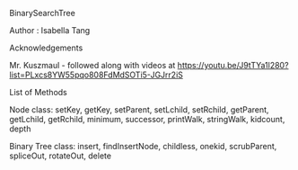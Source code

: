 BinarySearchTree

Author : Isabella Tang

Acknowledgements

Mr. Kuszmaul - followed along with videos at https://youtu.be/J9tTYa1l280?list=PLxcs8YW55pqo808FdMdSOTi5-JGJrr2iS

List of Methods

Node class:
setKey,
getKey,
setParent,
setLchild,
setRchild,
getParent,
getLchild,
getRchild,
minimum,
successor,
printWalk,
stringWalk,
kidcount,
depth

Binary Tree class:
insert,
findInsertNode,
childless,
onekid,
scrubParent,
spliceOut,
rotateOut,
delete
